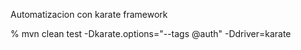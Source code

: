Automatizacion con karate framework





% mvn clean test -Dkarate.options="--tags @auth" -Ddriver=karate
